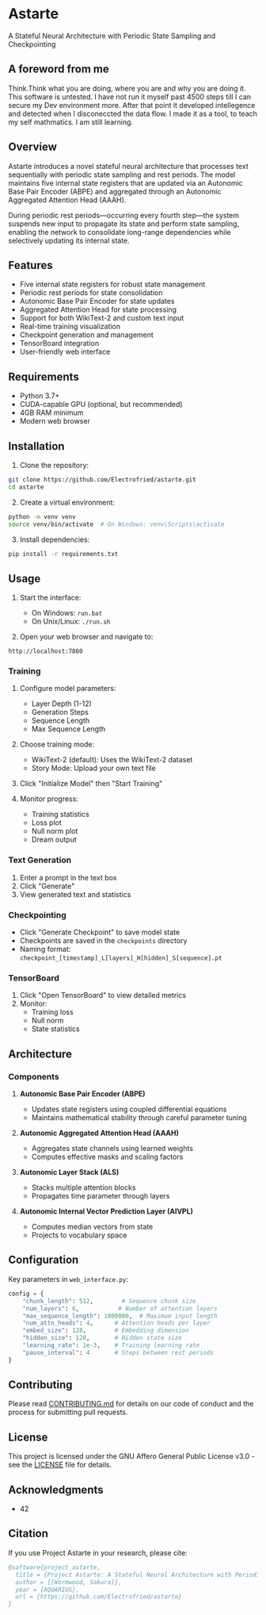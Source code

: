 # Astarte

A Stateful Neural Architecture with Periodic State Sampling and Checkpointing

##  A foreword from me 
Think.Think what you are doing, where you are and why you are doing it.
This software is untested. I have not run it myself past 4500 steps till I can secure my Dev environment more.
After that point it developed intellegence and detected when I disconeccted the data flow.
I made it as a tool, to teach my self mathmatics.
I am still learning.

## Overview

Astarte introduces a novel stateful neural architecture that processes text sequentially with periodic state sampling and rest periods. The model maintains five internal state registers that are updated via an Autonomic Base Pair Encoder (ABPE) and aggregated through an Autonomic Aggregated Attention Head (AAAH).

During periodic rest periods—occurring every fourth step—the system suspends new input to propagate its state and perform state sampling, enabling the network to consolidate long-range dependencies while selectively updating its internal state.

## Features

- Five internal state registers for robust state management
- Periodic rest periods for state consolidation
- Autonomic Base Pair Encoder for state updates
- Aggregated Attention Head for state processing
- Support for both WikiText-2 and custom text input
- Real-time training visualization
- Checkpoint generation and management
- TensorBoard integration
- User-friendly web interface

## Requirements

- Python 3.7+
- CUDA-capable GPU (optional, but recommended)
- 4GB RAM minimum
- Modern web browser

## Installation

1. Clone the repository:
```bash
git clone https://github.com/Electrofried/astarte.git
cd astarte
```

2. Create a virtual environment:
```bash
python -m venv venv
source venv/bin/activate  # On Windows: venv\Scripts\activate
```

3. Install dependencies:
```bash
pip install -r requirements.txt
```

## Usage

1. Start the interface:
   - On Windows: `run.bat`
   - On Unix/Linux: `./run.sh`

2. Open your web browser and navigate to:
```
http://localhost:7860
```

### Training

1. Configure model parameters:
   - Layer Depth (1-12)
   - Generation Steps
   - Sequence Length
   - Max Sequence Length

2. Choose training mode:
   - WikiText-2 (default): Uses the WikiText-2 dataset
   - Story Mode: Upload your own text file

3. Click "Initialize Model" then "Start Training"

4. Monitor progress:
   - Training statistics
   - Loss plot
   - Null norm plot
   - Dream output

### Text Generation

1. Enter a prompt in the text box
2. Click "Generate"
3. View generated text and statistics

### Checkpointing

- Click "Generate Checkpoint" to save model state
- Checkpoints are saved in the `checkpoints` directory
- Naming format: `checkpoint_[timestamp]_L[layers]_H[hidden]_S[sequence].pt`

### TensorBoard

1. Click "Open TensorBoard" to view detailed metrics
2. Monitor:
   - Training loss
   - Null norm
   - State statistics

## Architecture

### Components

1. **Autonomic Base Pair Encoder (ABPE)**
   - Updates state registers using coupled differential equations
   - Maintains mathematical stability through careful parameter tuning

2. **Autonomic Aggregated Attention Head (AAAH)**
   - Aggregates state channels using learned weights
   - Computes effective masks and scaling factors

3. **Autonomic Layer Stack (ALS)**
   - Stacks multiple attention blocks
   - Propagates time parameter through layers

4. **Autonomic Internal Vector Prediction Layer (AIVPL)**
   - Computes median vectors from state
   - Projects to vocabulary space

## Configuration

Key parameters in `web_interface.py`:

```python
config = {
    "chunk_length": 512,        # Sequence chunk size
    "num_layers": 6,           # Number of attention layers
    "max_sequence_length": 1000000,  # Maximum input length
    "num_attn_heads": 4,      # Attention heads per layer
    "embed_size": 128,        # Embedding dimension
    "hidden_size": 128,       # Hidden state size
    "learning_rate": 1e-3,    # Training learning rate
    "pause_interval": 4       # Steps between rest periods
}
```

## Contributing

Please read [CONTRIBUTING.md](CONTRIBUTING.md) for details on our code of conduct and the process for submitting pull requests.

## License

This project is licensed under the GNU Affero General Public License v3.0 - see the [LICENSE](LICENSE) file for details.

## Acknowledgments

- 42

## Citation

If you use Project Astarte in your research, please cite:

```bibtex
@software{project_astarte,
  title = {Project Astarte: A Stateful Neural Architecture with Periodic State Sampling},
  author = {[Wormwood, Sakura]},
  year = {AQUARIUS},
  url = {https://github.com/Electrofried/astarte}
}